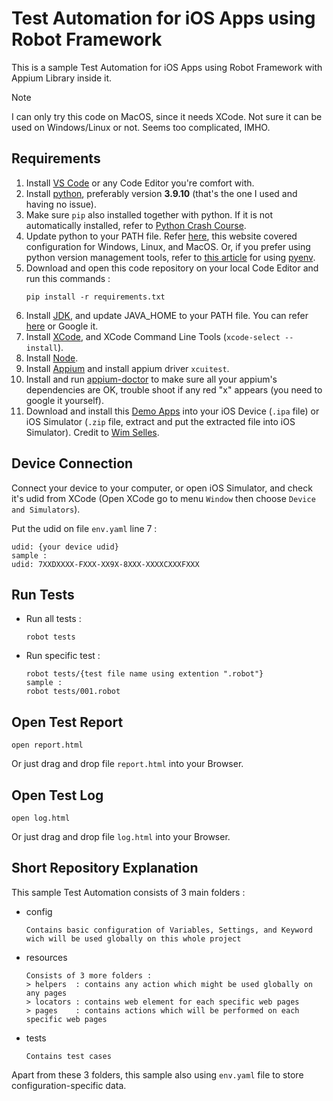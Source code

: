 # Test Automation for iOS Apps using Robot Framework

This is a sample Test Automation for iOS Apps using Robot Framework with Appium Library inside it.

> [!NOTE]  
> I can only try this code on MacOS, since it needs XCode. Not sure it can be used on Windows/Linux or not. Seems too complicated, IMHO.

## Requirements

1. Install [VS Code](https://code.visualstudio.com/) or any Code Editor you're comfort with.
2. Install [python](https://www.python.org/), preferably version **3.9.10** (that's the one I used and having no issue).
3. Make sure `pip` also installed together with python. If it is not automatically installed, refer to [Python Crash Course](https://ehmatthes.github.io/pcc/chapter_12/installing_pip.html).
4. Update python to your PATH file. Refer [here](https://realpython.com/add-python-to-path/), this website covered configuration for Windows, Linux, and MacOS. Or, if you prefer using python version management tools, refer to [this article](https://medium.com/@zorozeri/how-to-install-pyenv-and-manage-pythonversion-on-your-local-machine-241b119b7ae9) for using [pyenv](https://github.com/pyenv/pyenv).
5. Download and open this code repository on your local Code Editor and run this commands :
   ```
   pip install -r requirements.txt
   ```
6. Install [JDK](https://www.oracle.com/id/java/technologies/downloads/), and update JAVA_HOME to your PATH file. You can refer [here](https://medium.com/@omurdenden/set-java-home-and-bin-directory-for-appium-testing-in-macos-f8cee3fe56b4) or Google it.
7. Install [XCode](https://apps.apple.com/us/app/xcode/id497799835?mt=12), and XCode Command Line Tools (`xcode-select --install`).
8. Install [Node](https://nodejs.org/en/download/package-manager).
9. Install [Appium](https://appium.io/docs/en/2.2/quickstart/install/) and install appium driver `xcuitest`.
10. Install and run [appium-doctor](https://www.npmjs.com/package/appium-doctor) to make sure all your appium's dependencies are OK, trouble shoot if any red "x" appears (you need to google it yourself).
11. Download and install this [Demo Apps](https://github.com/saucelabs/my-demo-app-rn/releases) into your iOS Device (`.ipa` file) or iOS Simulator (`.zip` file, extract and put the extracted file into iOS Simulator). Credit to [Wim Selles](https://github.com/wswebcreation).

## Device Connection

Connect your device to your computer, or open iOS Simulator, and check it's udid from XCode (Open XCode go to menu `Window` then choose `Device and Simulators`). 

Put the udid on file `env.yaml` line 7 : 
```
udid: {your device udid}
sample : 
udid: 7XXDXXXX-FXXX-XX9X-8XXX-XXXXCXXXFXXX
```

## Run Tests
* Run all tests : 
   ```
   robot tests
   ```

* Run specific test : 
   ```
   robot tests/{test file name using extention ".robot"}
   sample :
   robot tests/001.robot
   ```

## Open Test Report
    open report.html
   Or just drag and drop file `report.html` into your Browser.

## Open Test Log
    open log.html
   Or just drag and drop file `log.html` into your Browser.

## Short Repository Explanation

This sample Test Automation consists of 3 main folders : 

* config
   ```
   Contains basic configuration of Variables, Settings, and Keyword wich will be used globally on this whole project
   ```
* resources
   ```
   Consists of 3 more folders :
   > helpers  : contains any action which might be used globally on any pages
   > locators : contains web element for each specific web pages
   > pages    : contains actions which will be performed on each specific web pages
   ```
* tests
   ```
   Contains test cases
   ```

Apart from these 3 folders, this sample also using `env.yaml` file to store configuration-specific data.
